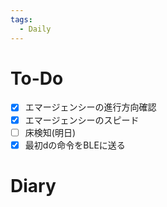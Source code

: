 ```yaml
---
tags:
  - Daily
---
```

# To-Do
- [x] エマージェンシーの進行方向確認
- [x] エマージェンシーのスピード
- [ ] 床検知(明日)
- [x] 最初dの命令をBLEに送る
# Diary
